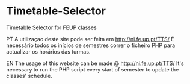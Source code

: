 Timetable-Selector
==================

Timetable Selector for FEUP classes

PT
A utilizaçao deste site pode ser feita em http://ni.fe.up.pt/TTS/
É necessário todos os inícios de semestres correr o ficheiro PHP para actualizar os horários das turmas.

EN
The usage of this website can be made @ http://ni.fe.up.pt/TTS/
It's necessary to run the PHP script every start of semester to update the classes' schedule.
